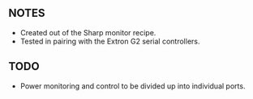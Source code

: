 ## NOTES
* Created out of the Sharp monitor recipe.
* Tested in pairing with the Extron G2 serial controllers.

## TODO
* Power monitoring and control to be divided up into individual ports.
